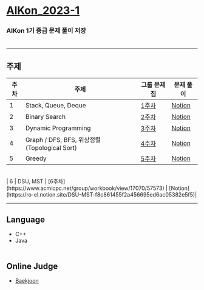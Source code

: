 # [AlKon_2023-1](https://www.acmicpc.net/group/workbook/17070)
### AlKon 1기 중급 문제 풀이 저장<br><br>
***

## 주제
| 주차 | 주제                  | 그룹 문제집                                                        | 문제 풀이 |
|----|---------------------|---------------------------------------------------------------|-----------|
| 1  | Stack, Queue, Deque | [1주차](https://www.acmicpc.net/group/workbook/view/17070/55462) | [Notion](https://ro-el.notion.site/b18cf43f8d5049ce9fadf307119bae91)|  
| 2  | Binary Search       | [2주차](https://www.acmicpc.net/group/workbook/view/17070/55628) | [Notion](https://ro-el.notion.site/6171925cc9aa49798df0541ea5bfacc2)|  
| 3  | Dynamic Programming | [3주차](https://www.acmicpc.net/group/workbook/view/17070/56034) | [Notion](https://ro-el.notion.site/DP-c90709b3091349b4aaa22268070053b7)|  
| 4  | Graph / DFS, BFS, 위상정렬(Topological Sort) | [4주차](https://www.acmicpc.net/group/workbook/view/17070/57071) | [Notion](https://ro-el.notion.site/DFS-BFS-641fa409a3914db38fed2af8aa24ec99)|  
| 5  | Greedy | [5주차](https://www.acmicpc.net/group/workbook/view/17070/57343) | [Notion](https://ro-el.notion.site/4f3fa2e8ad8f4cc9a02835abcdd71fc1)|
<br>
| 6  | DSU, MST | [6주차](https://www.acmicpc.net/group/workbook/view/17070/57573) | [Notion](https://ro-el.notion.site/DSU-MST-f8c861455f2a456695ed6ac05382e5f5)|

***
## Language
* C++
* Java<br><br>
## Online Judge
* [Baekjoon](https://www.acmicpc.net/)